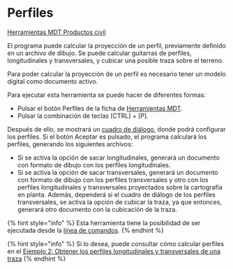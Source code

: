 # Perfiles

[Herramientas MDT Productos civil](../fichas-de-herramientas/ficha-de-herramientas-mdt/productos-civil.md)

El programa puede calcular la proyección de un perfil, previamente definido en un archivo de dibujo. Se puede calcular guitarras de perfiles, longitudinales y transversales, y cubicar una posible traza sobre el terreno.

Para poder calcular la proyección de un perfil es necesario tener un modelo digital como documento activo.

Para ejecutar esta herramienta se puede hacer de diferentes formas:

* Pulsar el botón  Perfiles de la ficha de [Herramientas MDT](../fichas-de-herramientas/ficha-de-herramientas-mdt/).
* Pulsar la combinación de teclas \[CTRL\] + \[P\].

Después de ello, se mostrará un [cuadro de diálogo](../herramientas-mdt/perfiles/), donde podrá configurar los perfiles. Si el botón Aceptar es pulsado, el programa calculará los perfiles, generando los siguientes archivos:

* Si se activa la opción de sacar longitudinales, generará un documento con formato de dibujo con los perfiles longitudinales.
* Si se activa la opción de sacar transversales, generará un documento con formato de dibujo con los perfiles transversales y otro con los perfiles longitudinales y transversales proyectados sobre la cartografía en planta. Además, dependerá si el cuadro de diálogo de los perfiles transversales, se activa la opción de cubicar la traza, ya que entonces, generará otro documento con la cubicación de la traza.

{% hint style="info" %}
Esta herramienta tiene la posibilidad de ser ejecutada desde la [línea de comandos](../desde-linea-de-comando/linea-de-comando-perfiles.md).
{% endhint %}

{% hint style="info" %}
Si lo desea, puede consultar cómo calcular perfiles en el [Ejemplo 2: Obtener los perfiles longitudinales y transversales de una traza](../ejemplos/ejemplo2.md)
{% endhint %}

